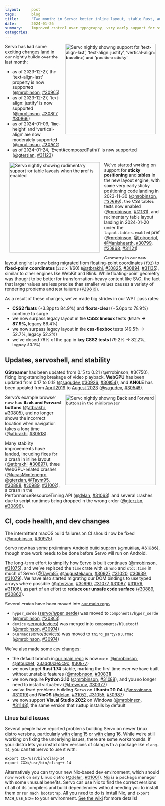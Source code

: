 ```yaml
---
layout:     post
tags:       blog
title:      "Two months in Servo: better inline layout, stable Rust, and more!"
date:       2024-01-26
summary:    Improved control over typography, very early support for sticky positioning and tables, plus updates to our minibrowser and build tooling.
categories:
---
```


<figure class="_figr"><a href="{{ '/img/blog/layout-2020-justify.png' | url }}"><img src="{{ '/img/blog/layout-2020-justify.png' | url }}"
    alt="Servo nightly showing support for ‘text-align-last’, ‘text-align: justify’, ‘vertical-align: baseline’, and ‘position: sticky’"></a></figure>

Servo has had some exciting changes land in our nightly builds over the last month:

- as of 2023-12-27, the ‘text-align-last’ property is now supported ([@mrobinson](https://github.com/mrobinson), [#30905](https://github.com/servo/servo/pull/30905))
- as of 2023-12-27, ‘text-align: justify’ is now supported ([@mrobinson](https://github.com/mrobinson), [#30807](https://github.com/servo/servo/pull/30807), [#30866](https://github.com/servo/servo/pull/30866))
- as of 2024-01-09, ‘line-height’ and ‘vertical-align’ are now moderately supported ([@mrobinson](https://github.com/mrobinson), [#30902](https://github.com/servo/servo/pull/30902))
- as of 2024-01-24, ‘Event#composedPath()’ is now supported ([@gterzian](https://github.com/gterzian), [#31123](https://github.com/servo/servo/pull/31123))

<figure class="_figl"><a href="{{ '/img/blog/layout-2020-tables.png' | url }}"><img src="{{ '/img/blog/layout-2020-tables.png' | url }}"
    alt="Servo nightly showing rudimentary support for table layouts when the pref is enabled"></a></figure>

We’ve started working on support for **sticky positioning** and **tables** in the new layout engine, with some very early sticky positioning code landing in 2023-11-30 ([@mrobinson](https://github.com/mrobinson), [#30686](https://github.com/servo/servo/pull/30686)), the CSS tables tests now enabled ([@mrobinson](https://github.com/mrobinson), [#31131](https://github.com/servo/servo/pull/31131)), and rudimentary table layout landing in 2024-01-20 under the `layout.tables.enabled` pref ([@mrobinson](https://github.com/mrobinson), [@Loirooriol](https://github.com/Loirooriol), [@Manishearth](https://github.com/Manishearth), [#30799](https://github.com/servo/servo/pull/30799), [#30868](https://github.com/servo/servo/pull/30868), [#31121](https://github.com/servo/servo/pull/31121)).

Geometry in our new layout engine is now being migrated from floating-point coordinates (`f32`) to **fixed-point coordinates** (`i32` × 1/60) ([@atbrakhi](https://github.com/atbrakhi), [#30825](https://github.com/servo/servo/pull/30825), [#30894](https://github.com/servo/servo/pull/30894), [#31135](https://github.com/servo/servo/pull/31135)), similar to other engines like WebKit and Blink.
While floating-point geometry was thought to be better for transformation-heavy content like SVG, the fact that larger values are less precise than smaller values causes a variety of rendering problems and test failures ([#29819](https://github.com/servo/servo/issues/29819)).

As a result of these changes, we’ve made big strides in our WPT pass rates:

- **CSS2 floats** (+3.3pp to 84.9%) and **floats-clear** (+5.6pp to 78.9%) continue to surge
- we now surpass legacy layout in the **CSS2 linebox** tests (**61.1% → 87.9%**, legacy 86.4%)
- we now surpass legacy layout in the **css-flexbox** tests (49.5% → 52.7%, legacy 52.2%)
- we’ve closed 76% of the gap in **key CSS2 tests** (79.2% → 82.2%, legacy 83.1%)

## Updates, servoshell, and stability

**GStreamer** has been updated from 0.15 to 0.21 ([@mrobinson](https://github.com/mrobinson), [#30750](https://github.com/servo/servo/pull/30750)), fixing long-standing breakage of video playback.
**WebGPU** has been updated from 0.17 to 0.18 ([@sagudev](https://github.com/sagudev), [#30926](https://github.com/servo/servo/pull/30926), [#30954](https://github.com/servo/servo/pull/30954)), and **ANGLE** has been updated from [April 2019](https://chromium.googlesource.com/angle/angle/+/refs/heads/chromium/3729) to [August 2023](https://chromium.googlesource.com/angle/angle/+/refs/heads/chromium/5359) ([@sagudev](https://github.com/sagudev), [#30546](https://github.com/servo/servo/pull/30546)).

<figure class="_figr"><a href="{{ '/img/blog/back-forward.png' | url }}"><img src="{{ '/img/blog/back-forward.png' | url }}"
    alt="Servo nightly showing Back and Forward buttons in the minibrowser"></a></figure>

Servo’s example browser now has **Back and Forward buttons** ([@atbrakhi](https://github.com/atbrakhi), [#30805](https://github.com/servo/servo/pull/30805)), and no longer shows the incorrect location when navigation takes a long time ([@atbrakhi](https://github.com/atbrakhi), [#30518](https://github.com/servo/servo/pull/30518)).

Many stability improvements have landed, including fixes for a crash in inline layout ([@atbrakhi](https://github.com/atbrakhi), [#30897](https://github.com/servo/servo/pull/30897)), three WebGPU-related crashes ([@lucasMontenegro](https://github.com/lucasMontenegro), [@gterzian](https://github.com/gterzian), [@Taym95](https://github.com/Taym95), [#30888](https://github.com/servo/servo/pull/30888), [#30989](https://github.com/servo/servo/pull/30989), [#31002](https://github.com/servo/servo/pull/31002)), a crash in the PerformanceResourceTiming API ([@delan](https://github.com/delan), [#31063](https://github.com/servo/servo/pull/31063)), and several crashes due to script runtimes being dropped in the wrong order ([@gterzian](https://github.com/gterzian), [#30896](https://github.com/servo/servo/pull/30896)).

## CI, code health, and dev changes

The intermittent macOS build failures on CI should now be fixed ([@mrobinson](https://github.com/mrobinson), [#30975](https://github.com/servo/servo/pull/30975)).

Servo now has some preliminary Android build support ([@mukilan](https://github.com/mukilan), [#31086](https://github.com/servo/servo/pull/31086)), though more work needs to be done before Servo will run on Android.

The long-term effort to simplify how Servo is built continues ([@mrobinson](https://github.com/mrobinson), [#31075](https://github.com/servo/servo/pull/31075)), and we’ve replaced the `time` crate with `chrono` and `std::time` in much of Servo ([@Taym95](https://github.com/Taym95), [@augustebaum](https://github.com/augustebaum), [#30927](https://github.com/servo/servo/pull/30927), [#31020](https://github.com/servo/servo/pull/31020), [#30639](https://github.com/servo/servo/pull/30639), [#31079](https://github.com/servo/servo/pull/31079)).
We have also started migrating our DOM bindings to use typed arrays where possible ([@gterzian](https://github.com/gterzian), [#30990](https://github.com/servo/servo/pull/30990), [#31077](https://github.com/servo/servo/pull/31077), [#31087](https://github.com/servo/servo/pull/31087), [#31076](https://github.com/servo/servo/pull/31076), [#31106](https://github.com/servo/servo/pull/31106)), as part of an effort to **reduce our unsafe code surface** ([#30889](https://github.com/servo/servo/issues/30889), [#30862](https://github.com/servo/servo/issues/30862)).

Several crates have been moved into [our main repo](https://github.com/servo/servo):

* `hyper_serde` ([servo/hyper_serde](https://github.com/servo/hyper_serde)) was moved to `components/hyper_serde` ([@mrobinson](https://github.com/mrobinson), [#30803](https://github.com/servo/servo/pull/30803))
* `device` ([servo/devices](https://github.com/servo/devices)) was merged into `components/bluetooth` ([@mrobinson](https://github.com/mrobinson), [#30974](https://github.com/servo/servo/pull/30974))
* `blurmac` ([servo/devices](https://github.com/servo/devices)) was moved to `third_party/blurmac` ([@mrobinson](https://github.com/mrobinson), [#30974](https://github.com/servo/servo/pull/30974))

We’ve also made some dev changes:

- the default branch in [our main repo](https://github.com/servo/servo) is now `main` ([@mrobinson](https://github.com/mrobinson), [@atouchet](https://github.com/atouchet), [23add0c1e5c9c](https://github.com/servo/servo/commit/23add0c1e5c9cbdf0301b891d265e363d049532b), [#30877](https://github.com/servo/servo/pull/30877))
- we now target **Rust 1.74** stable, marking the first time ever we have built without unstable features ([@mrobinson](https://github.com/mrobinson), [#30831](https://github.com/servo/servo/pull/30831))
- we now require **Python 3.10** ([@mrobinson](https://github.com/mrobinson), [#31088](https://github.com/servo/servo/pull/31088)), and you no longer need to install virtualenv ([@frewsxcv](https://github.com/frewsxcv), [#30377](https://github.com/servo/servo/pull/30377))
- we’ve fixed problems building Servo on **Ubuntu 20.04** ([@mrobinson](https://github.com/mrobinson), [#31019](https://github.com/servo/servo/pull/31019)) and **NixOS** ([@delan](https://github.com/delan), [#31052](https://github.com/servo/servo/pull/31052), [#31055](https://github.com/servo/servo/pull/31055), [#30987](https://github.com/servo/servo/pull/30987))
- we now support **Visual Studio 2022** on Windows ([@mrobinson](https://github.com/mrobinson), [#31148](https://github.com/servo/servo/pull/31148)), the same version that rustup installs by default

### Linux build issues

Several people have reported problems building Servo on newer Linux distro versions, particularly [with clang 15](https://github.com/servo/servo/issues/31059) or [with clang 16](https://github.com/servo/servo/issues/30587).
While we’re still working on fixing the underlying issues, there are some workarounds.
If your distro lets you install older versions of clang with a package like `clang-14`, you can tell Servo to use it with:

```
export CC=/usr/bin/clang-14
export CXX=/usr/bin/clang++-14
```

Alternatively you can try our new Nix-based dev environment, which should now work on any Linux distro ([@delan](https://github.com/delan), [#31001](https://github.com/servo/servo/pull/31001)).
[Nix](https://nixos.org/manual/nix/stable/) is a package manager with some unusual benefits.
Servo can use Nix to find the correct versions of all of its compilers and build dependencies without needing you to install them or run `mach bootstrap`.
All you need to do is install Nix, and `export MACH_USE_NIX=` to your environment.
[See the wiki](https://github.com/servo/servo/wiki/Building#nix-on-other-distros) for more details!

<style>
    /* guaranteed minimum width for first paragraph after a float */
    ._floatmin {
        display: block;
        width: 13em;
        overflow: hidden;
    }
    ._none {
        display: none;
    }
    ._fig:not(#specificity) {
        width: 33em;
        max-width: 100%;
        margin: 1em auto;
    }
    ._fig > ._flex {
        display: flex;
    }
    ._fig._min {
        width: min-content;
    }
    ._fig table {
        text-align: initial;
    }
    ._fig figcaption._notes {
        text-align: left;
        width: max-content;
        max-width: 100%;
    }
    ._figl:not(#specificity),
    ._figr:not(#specificity) {
        margin: 0 1em 1em;
    }
    ._figl {
        float: left;
    }
    ._figr {
        float: right;
    }
    ._figl > iframe,
    ._figr > iframe,
    ._figl > a > img,
    ._figr > a > img {
        width: 21em;
        max-width: max-content;
    }
    ._runin {
        margin-bottom: 1em;
    }
    ._runin > p,
    ._runin > h2 {
        display: inline;
    }
    ._correction {
        max-width: 33em;
        margin: 1em auto;
        border-bottom: 1px solid;
        padding-bottom: 1em;
    }
</style>
